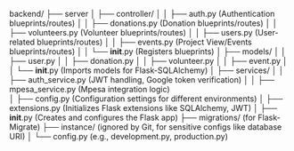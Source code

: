 backend/
├── server
│   ├── controller/
│   │   ├── auth.py (Authentication blueprints/routes)
│   │   ├── donations.py (Donation blueprints/routes)
│   │   ├── volunteers.py (Volunteer blueprints/routes)
│   │   ├── users.py (User-related blueprints/routes)
│   │   ├── events.py (Project View/Events blueprints/routes)
│   │   └── __init__.py (Registers blueprints)
│   ├── models/
│   │   ├── user.py
│   │   ├── donation.py
│   │   ├── volunteer.py
│   │   ├── event.py
│   │   └── __init__.py (Imports models for Flask-SQLAlchemy)
│   ├── services/
│   │   ├── auth_service.py (JWT handling, Google token verification)
│   │   ├── mpesa_service.py (Mpesa integration logic)   
│   ├── config.py (Configuration settings for different environments)
│   ├── extensions.py (Initializes Flask extensions like SQLAlchemy, JWT)
│   ├── __init__.py (Creates and configures the Flask app)
├── migrations/ (for Flask-Migrate)
├── instance/ (ignored by Git, for sensitive configs like database URI)
│   └── config.py (e.g., development.py, production.py)
